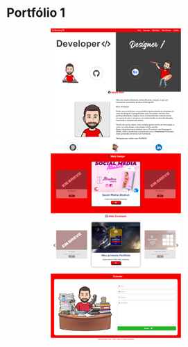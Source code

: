 # Portfólio 1
  
<div align="center">
  <a href="https://charlonekt.github.io/Portfolio-1/">
    <img src="https://github.com/CharloneKT/Portfolio-1/blob/main/img/Portfolio-Numero-1.png" width="300px">
  </a>
</div>

